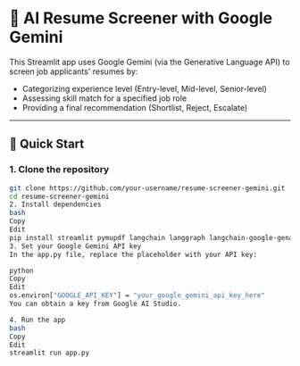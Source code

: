 # 🤖 AI Resume Screener with Google Gemini

This Streamlit app uses Google Gemini (via the Generative Language API) to screen job applicants' resumes by:

- Categorizing experience level (Entry-level, Mid-level, Senior-level)
- Assessing skill match for a specified job role
- Providing a final recommendation (Shortlist, Reject, Escalate)

---

## 🚀 Quick Start

### 1. Clone the repository

```bash
git clone https://github.com/your-username/resume-screener-gemini.git
cd resume-screener-gemini
2. Install dependencies
bash
Copy
Edit
pip install streamlit pymupdf langchain langgraph langchain-google-genai
3. Set your Google Gemini API key
In the app.py file, replace the placeholder with your API key:

python
Copy
Edit
os.environ["GOOGLE_API_KEY"] = "your_google_gemini_api_key_here"
You can obtain a key from Google AI Studio.

4. Run the app
bash
Copy
Edit
streamlit run app.py
